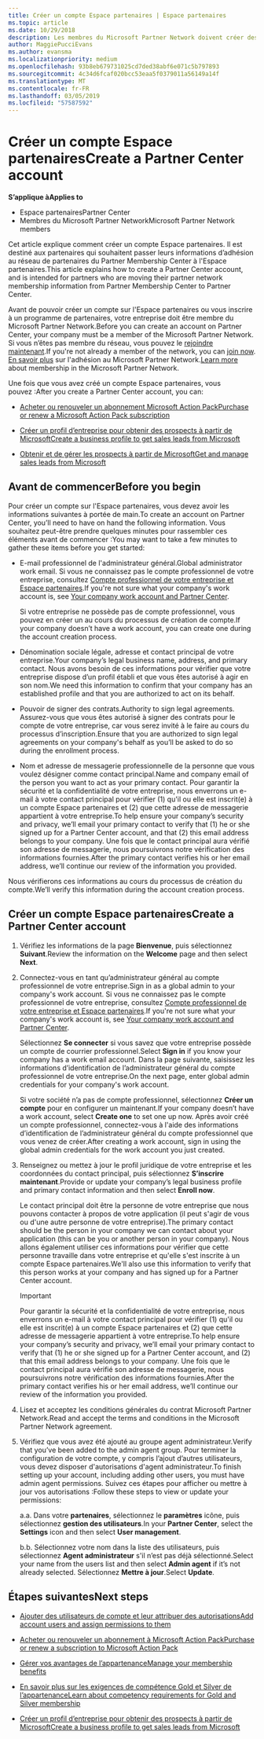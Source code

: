 ```yaml
---
title: Créer un compte Espace partenaires | Espace partenaires
ms.topic: article
ms.date: 10/29/2018
description: Les membres du Microsoft Partner Network doivent créer des comptes Espace partenaires pour gérer leurs revenus du réseau et leurs compétences, ainsi que créer un profil d’entreprise.
author: MaggiePucciEvans
ms.author: evansma
ms.localizationpriority: medium
ms.openlocfilehash: 93b8eb679731025cd7ded38abf6e071c5b797893
ms.sourcegitcommit: 4c34d6fcaf020bcc53eaa5f0379011a56149a14f
ms.translationtype: MT
ms.contentlocale: fr-FR
ms.lasthandoff: 03/05/2019
ms.locfileid: "57587592"
---
```

# <a name="create-a-partner-center-account"></a><span data-ttu-id="0283c-103">Créer un compte Espace partenaires</span><span class="sxs-lookup"><span data-stu-id="0283c-103">Create a Partner Center account</span></span>

<span data-ttu-id="0283c-104">**S’applique à**</span><span class="sxs-lookup"><span data-stu-id="0283c-104">**Applies to**</span></span>

-   <span data-ttu-id="0283c-105">Espace partenaires</span><span class="sxs-lookup"><span data-stu-id="0283c-105">Partner Center</span></span>
-   <span data-ttu-id="0283c-106">Membres du Microsoft Partner Network</span><span class="sxs-lookup"><span data-stu-id="0283c-106">Microsoft Partner Network members</span></span>


<span data-ttu-id="0283c-107">Cet article explique comment créer un compte Espace partenaires. Il est destiné aux partenaires qui souhaitent passer leurs informations d’adhésion au réseau de partenaires du Partner Membership Center à l'Espace partenaires.</span><span class="sxs-lookup"><span data-stu-id="0283c-107">This article explains how to create a Partner Center account, and is intended for partners who are moving their partner network membership information from Partner Membership Center to Partner Center.</span></span> 

<span data-ttu-id="0283c-108">Avant de pouvoir créer un compte sur l'Espace partenaires ou vous inscrire à un programme de partenaires, votre entreprise doit être membre du Microsoft Partner Network.</span><span class="sxs-lookup"><span data-stu-id="0283c-108">Before you can create an account on Partner Center, your company must be a member of the Microsoft Partner Network.</span></span> <span data-ttu-id="0283c-109">Si vous n’êtes pas membre du réseau, vous pouvez le [rejoindre maintenant](https://partners.microsoft.com/PartnerProgram/simplifiedenrollment.aspx).</span><span class="sxs-lookup"><span data-stu-id="0283c-109">If you're not already a member of the network, you can [join now](https://partners.microsoft.com/PartnerProgram/simplifiedenrollment.aspx).</span></span>  <span data-ttu-id="0283c-110">[En savoir plus](https://partner.microsoft.com/membership) sur l'adhésion au Microsoft Partner Network.</span><span class="sxs-lookup"><span data-stu-id="0283c-110">[Learn more](https://partner.microsoft.com/membership) about membership in the Microsoft Partner Network.</span></span>  

<span data-ttu-id="0283c-111">Une fois que vous avez créé un compte Espace partenaires, vous pouvez :</span><span class="sxs-lookup"><span data-stu-id="0283c-111">After you create a Partner Center account, you can:</span></span>

-   [<span data-ttu-id="0283c-112">Acheter ou renouveler un abonnement Microsoft Action Pack</span><span class="sxs-lookup"><span data-stu-id="0283c-112">Purchase or renew a Microsoft Action Pack subscription</span></span>](mpn-get-action-pack.md)

-   [<span data-ttu-id="0283c-113">Créer un profil d’entreprise pour obtenir des prospects à partir de Microsoft</span><span class="sxs-lookup"><span data-stu-id="0283c-113">Create a business profile to get sales leads from Microsoft</span></span>](create-a-marketing-profile.md)

-   [<span data-ttu-id="0283c-114">Obtenir et de gérer les prospects à partir de Microsoft</span><span class="sxs-lookup"><span data-stu-id="0283c-114">Get and manage sales leads from Microsoft</span></span>](responding-to-referrals.md)

## <a name="before-you-begin"></a><span data-ttu-id="0283c-115">Avant de commencer</span><span class="sxs-lookup"><span data-stu-id="0283c-115">Before you begin</span></span>

<span data-ttu-id="0283c-116">Pour créer un compte sur l'Espace partenaires, vous devez avoir les informations suivantes à portée de main.</span><span class="sxs-lookup"><span data-stu-id="0283c-116">To create an account on Partner Center, you’ll need to have on hand the following information.</span></span> <span data-ttu-id="0283c-117">Vous souhaitez peut-être prendre quelques minutes pour rassembler ces éléments avant de commencer :</span><span class="sxs-lookup"><span data-stu-id="0283c-117">You may want to take a few minutes to gather these items before you get started:</span></span>

-   <span data-ttu-id="0283c-118">E-mail professionnel de l'administrateur général.</span><span class="sxs-lookup"><span data-stu-id="0283c-118">Global administrator work email.</span></span> <span data-ttu-id="0283c-119">Si vous ne connaissez pas le compte professionnel de votre entreprise, consultez [Compte professionnel de votre entreprise et Espace partenaires](azure-active-directory-tenants-and-partner-center.md).</span><span class="sxs-lookup"><span data-stu-id="0283c-119">If you're not sure what your company's work account is, see [Your company work account and Partner Center](azure-active-directory-tenants-and-partner-center.md).</span></span>

    <span data-ttu-id="0283c-120">Si votre entreprise ne possède pas de compte professionnel, vous pouvez en créer un au cours du processus de création de compte.</span><span class="sxs-lookup"><span data-stu-id="0283c-120">If your company doesn’t have a work account, you can create one during the account creation process.</span></span> 

-   <span data-ttu-id="0283c-121">Dénomination sociale légale, adresse et contact principal de votre entreprise.</span><span class="sxs-lookup"><span data-stu-id="0283c-121">Your company’s legal business name, address, and primary contact.</span></span> <span data-ttu-id="0283c-122">Nous avons besoin de ces informations pour vérifier que votre entreprise dispose d’un profil établi et que vous êtes autorisé à agir en son nom.</span><span class="sxs-lookup"><span data-stu-id="0283c-122">We need this information to confirm that your company has an established profile and that you are authorized to act on its behalf.</span></span> 

-   <span data-ttu-id="0283c-123">Pouvoir de signer des contrats.</span><span class="sxs-lookup"><span data-stu-id="0283c-123">Authority to sign legal agreements.</span></span> <span data-ttu-id="0283c-124">Assurez-vous que vous êtes autorisé à signer des contrats pour le compte de votre entreprise, car vous serez invité à le faire au cours du processus d’inscription.</span><span class="sxs-lookup"><span data-stu-id="0283c-124">Ensure that you are authorized to sign legal agreements on your company's behalf as you’ll be asked to do so during the enrollment process.</span></span>

-   <span data-ttu-id="0283c-125">Nom et adresse de messagerie professionnelle de la personne que vous voulez désigner comme contact principal.</span><span class="sxs-lookup"><span data-stu-id="0283c-125">Name and company email of the person you want to act as your primary contact.</span></span> <span data-ttu-id="0283c-126">Pour garantir la sécurité et la confidentialité de votre entreprise, nous enverrons un e-mail à votre contact principal pour vérifier (1) qu'il ou elle est inscrit(e) à un compte Espace partenaires et (2) que cette adresse de messagerie appartient à votre entreprise.</span><span class="sxs-lookup"><span data-stu-id="0283c-126">To help ensure your company’s security and privacy, we’ll email your primary contact to verify that (1) he or she signed up for a Partner Center account, and that (2) this email address belongs to your company.</span></span> <span data-ttu-id="0283c-127">Une fois que le contact principal aura vérifié son adresse de messagerie, nous poursuivrons notre vérification des informations fournies.</span><span class="sxs-lookup"><span data-stu-id="0283c-127">After the primary contact verifies his or her email address, we’ll continue our review of the information you provided.</span></span>

<span data-ttu-id="0283c-128">Nous vérifierons ces informations au cours du processus de création du compte.</span><span class="sxs-lookup"><span data-stu-id="0283c-128">We’ll verify this information during the account creation process.</span></span> 
 
## <a name="create-a-partner-center-account"></a><span data-ttu-id="0283c-129">Créer un compte Espace partenaires</span><span class="sxs-lookup"><span data-stu-id="0283c-129">Create a Partner Center account</span></span>

1.  <span data-ttu-id="0283c-130">Vérifiez les informations de la page **Bienvenue**, puis sélectionnez **Suivant**.</span><span class="sxs-lookup"><span data-stu-id="0283c-130">Review the information on the **Welcome** page and then select **Next**.</span></span>

2.  <span data-ttu-id="0283c-131">Connectez-vous en tant qu’administrateur général au compte professionnel de votre entreprise.</span><span class="sxs-lookup"><span data-stu-id="0283c-131">Sign in as a global admin to your company's work account.</span></span> <span data-ttu-id="0283c-132">Si vous ne connaissez pas le compte professionnel de votre entreprise, consultez [Compte professionnel de votre entreprise et Espace partenaires](azure-active-directory-tenants-and-partner-center.md).</span><span class="sxs-lookup"><span data-stu-id="0283c-132">If you're not sure what your company's work account is, see [Your company work account and Partner Center](azure-active-directory-tenants-and-partner-center.md).</span></span>

    <span data-ttu-id="0283c-133">Sélectionnez **Se connecter** si vous savez que votre entreprise possède un compte de courrier professionnel.</span><span class="sxs-lookup"><span data-stu-id="0283c-133">Select **Sign in** if you know your company has a work email account.</span></span> <span data-ttu-id="0283c-134">Dans la page suivante, saisissez les informations d’identification de l’administrateur général du compte professionnel de votre entreprise.</span><span class="sxs-lookup"><span data-stu-id="0283c-134">On the next page, enter global admin credentials for your company's work account.</span></span> 

    <span data-ttu-id="0283c-135">Si votre société n’a pas de compte professionnel, sélectionnez **Créer un compte** pour en configurer un maintenant.</span><span class="sxs-lookup"><span data-stu-id="0283c-135">If your company doesn’t have a work account, select **Create one** to set one up now.</span></span> <span data-ttu-id="0283c-136">Après avoir créé un compte professionnel, connectez-vous à l'aide des informations d’identification de l’administrateur général du compte professionnel que vous venez de créer.</span><span class="sxs-lookup"><span data-stu-id="0283c-136">After creating a work account, sign in using the global admin credentials for the work account you just created.</span></span>

3.  <span data-ttu-id="0283c-137">Renseignez ou mettez à jour le profil juridique de votre entreprise et les coordonnées du contact principal, puis sélectionnez **S’inscrire maintenant**.</span><span class="sxs-lookup"><span data-stu-id="0283c-137">Provide or update your company’s legal business profile and primary contact information and then select **Enroll now**.</span></span> 

    <span data-ttu-id="0283c-138">Le contact principal doit être la personne de votre entreprise que nous pouvons contacter à propos de votre application (il peut s'agir de vous ou d'une autre personne de votre entreprise).</span><span class="sxs-lookup"><span data-stu-id="0283c-138">The primary contact should be the person in your company we can contact about your application (this can be you or another person in your company).</span></span> <span data-ttu-id="0283c-139">Nous allons également utiliser ces informations pour vérifier que cette personne travaille dans votre entreprise et qu'elle s'est inscrite à un compte Espace partenaires.</span><span class="sxs-lookup"><span data-stu-id="0283c-139">We'll also use this information to verify that this person works at your company and has signed up for a Partner Center account.</span></span>

    > [!IMPORTANT]  
    > <span data-ttu-id="0283c-140">Pour garantir la sécurité et la confidentialité de votre entreprise, nous enverrons un e-mail à votre contact principal pour vérifier (1) qu'il ou elle est inscrit(e) à un compte Espace partenaires et (2) que cette adresse de messagerie appartient à votre entreprise.</span><span class="sxs-lookup"><span data-stu-id="0283c-140">To help ensure your company’s security and privacy, we’ll email your primary contact to verify that (1) he or she signed up for a Partner Center account, and (2) that this email address belongs to your company.</span></span> <span data-ttu-id="0283c-141">Une fois que le contact principal aura vérifié son adresse de messagerie, nous poursuivrons notre vérification des informations fournies.</span><span class="sxs-lookup"><span data-stu-id="0283c-141">After the primary contact verifies his or her email address, we’ll continue our review of the information you provided.</span></span>

4.  <span data-ttu-id="0283c-142">Lisez et acceptez les conditions générales du contrat Microsoft Partner Network.</span><span class="sxs-lookup"><span data-stu-id="0283c-142">Read and accept the terms and conditions in the Microsoft Partner Network agreement.</span></span> 

5.  <span data-ttu-id="0283c-143">Vérifiez que vous avez été ajouté au groupe agent administrateur.</span><span class="sxs-lookup"><span data-stu-id="0283c-143">Verify that you’ve been added to the admin agent group.</span></span> <span data-ttu-id="0283c-144">Pour terminer la configuration de votre compte, y compris l’ajout d’autres utilisateurs, vous devez disposer d'autorisations d'agent administrateur.</span><span class="sxs-lookup"><span data-stu-id="0283c-144">To finish setting up your account, including adding other users, you must have admin agent permissions.</span></span> <span data-ttu-id="0283c-145">Suivez ces étapes pour afficher ou mettre à jour vos autorisations :</span><span class="sxs-lookup"><span data-stu-id="0283c-145">Follow these steps to view or update your permissions:</span></span>

    <span data-ttu-id="0283c-146">a.</span><span class="sxs-lookup"><span data-stu-id="0283c-146">a.</span></span> <span data-ttu-id="0283c-147">Dans votre **partenaires**, sélectionnez le **paramètres** icône, puis sélectionnez **gestion des utilisateurs**.</span><span class="sxs-lookup"><span data-stu-id="0283c-147">In your **Partner Center**, select the **Settings** icon and then select **User management**.</span></span>  

    <span data-ttu-id="0283c-148">b.</span><span class="sxs-lookup"><span data-stu-id="0283c-148">b.</span></span> <span data-ttu-id="0283c-149">Sélectionnez votre nom dans la liste des utilisateurs, puis sélectionnez **Agent administrateur** s'il n’est pas déjà sélectionné.</span><span class="sxs-lookup"><span data-stu-id="0283c-149">Select your name from the users list and then select **Admin agent** if it’s not already selected.</span></span> <span data-ttu-id="0283c-150">Sélectionnez **Mettre à jour**.</span><span class="sxs-lookup"><span data-stu-id="0283c-150">Select **Update**.</span></span>  

## <a name="next-steps"></a><span data-ttu-id="0283c-151">Étapes suivantes</span><span class="sxs-lookup"><span data-stu-id="0283c-151">Next steps</span></span>

-   [<span data-ttu-id="0283c-152">Ajouter des utilisateurs de compte et leur attribuer des autorisations</span><span class="sxs-lookup"><span data-stu-id="0283c-152">Add account users and assign permissions to them</span></span>](create-user-accounts-and-set-permissions.md)

-   [<span data-ttu-id="0283c-153">Acheter ou renouveler un abonnement à Microsoft Action Pack</span><span class="sxs-lookup"><span data-stu-id="0283c-153">Purchase or renew a subscription to Microsoft Action Pack</span></span>](mpn-get-action-pack.md)

-   [<span data-ttu-id="0283c-154">Gérer vos avantages de l’appartenance</span><span class="sxs-lookup"><span data-stu-id="0283c-154">Manage your membership benefits</span></span>](manage-your-partner-network-benefits.md)

-   [<span data-ttu-id="0283c-155">En savoir plus sur les exigences de compétence Gold et Silver de l’appartenance</span><span class="sxs-lookup"><span data-stu-id="0283c-155">Learn about competency requirements for Gold and Silver membership</span></span>](https://partner.microsoft.com/membership/competencies)

-   [<span data-ttu-id="0283c-156">Créer un profil d’entreprise pour obtenir des prospects à partir de Microsoft</span><span class="sxs-lookup"><span data-stu-id="0283c-156">Create a business profile to get sales leads from Microsoft</span></span>](create-a-marketing-profile.md)